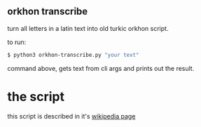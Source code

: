 orkhon transcribe
---

turn all letters in a latin text into old turkic orkhon script.

to run:

```bash
$ python3 orkhon-transcribe.py "your text"
```

command above, gets text from cli args and prints out the result.

# the script

this script is described in it's [wikipedia page](https://en.wikipedia.org/wiki/Old_Turkic_script)